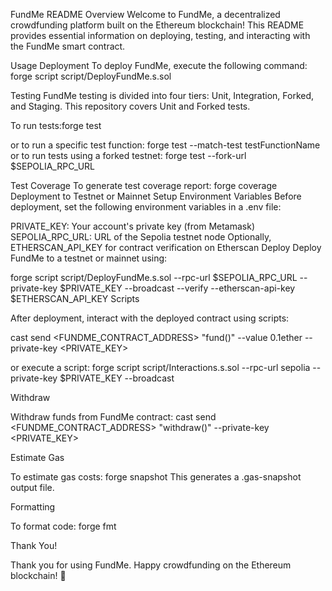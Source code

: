 FundMe README
Overview
Welcome to FundMe, a decentralized crowdfunding platform built on the Ethereum blockchain! This README provides essential information on deploying, testing, and interacting with the FundMe smart contract.

Usage
Deployment
To deploy FundMe, execute the following command:
forge script script/DeployFundMe.s.sol

Testing
FundMe testing is divided into four tiers: Unit, Integration, Forked, and Staging. This repository covers Unit and Forked tests.

To run tests:forge test

or to run a specific test function:
forge test --match-test testFunctionName
or to run tests using a forked testnet:
forge test --fork-url $SEPOLIA_RPC_URL

Test Coverage
To generate test coverage report:
forge coverage
Deployment to Testnet or Mainnet
Setup Environment Variables
Before deployment, set the following environment variables in a .env file:

PRIVATE_KEY: Your account's private key (from Metamask)
SEPOLIA_RPC_URL: URL of the Sepolia testnet node
Optionally, ETHERSCAN_API_KEY for contract verification on Etherscan
Deploy
Deploy FundMe to a testnet or mainnet using:

forge script script/DeployFundMe.s.sol --rpc-url $SEPOLIA_RPC_URL --private-key $PRIVATE_KEY --broadcast --verify --etherscan-api-key $ETHERSCAN_API_KEY
Scripts

After deployment, interact with the deployed contract using scripts:

cast send <FUNDME_CONTRACT_ADDRESS> "fund()" --value 0.1ether --private-key <PRIVATE_KEY>

or execute a script:
forge script script/Interactions.s.sol --rpc-url sepolia  --private-key $PRIVATE_KEY  --broadcast

Withdraw

Withdraw funds from FundMe contract:
cast send <FUNDME_CONTRACT_ADDRESS> "withdraw()"  --private-key <PRIVATE_KEY>

Estimate Gas

To estimate gas costs:
forge snapshot
This generates a .gas-snapshot output file.

Formatting

To format code:
forge fmt

Thank You!

Thank you for using FundMe. Happy crowdfunding on the Ethereum blockchain! 🚀